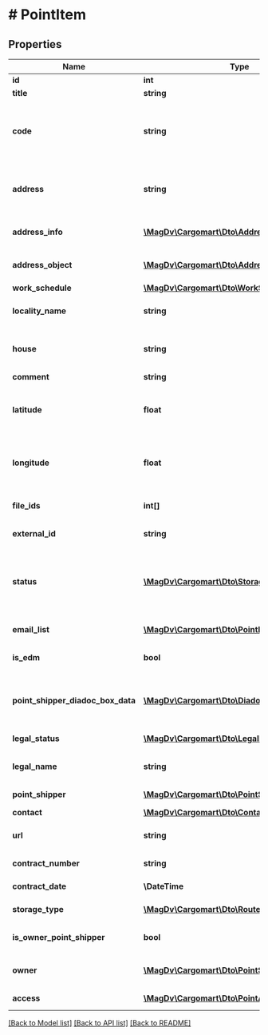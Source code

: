 # # PointItem

## Properties

Name | Type | Description | Notes
------------ | ------------- | ------------- | -------------
**id** | **int** | Id пункта |
**title** | **string** | Название пункта | [optional]
**code** | **string** | @deprecated КЛАДР код пункта погрузки. Вместо этого использовать addressObject. | [optional]
**address** | **string** | @deprecated Адрес пункта. Вместо этого использовать addressObject. | [optional]
**address_info** | [**\MagDv\Cargomart\Dto\AddressInfo**](AddressInfo.md) | Адрес пункта погрузки/выгрузки в виде объекта | [optional]
**address_object** | [**\MagDv\Cargomart\Dto\Address**](Address.md) | Адрес пункта погрузки/выгрузки в виде объекта | [optional]
**work_schedule** | [**\MagDv\Cargomart\Dto\WorkSchedule**](WorkSchedule.md) |  | [optional]
**locality_name** | **string** | Краткое название пункта / полное название | [optional]
**house** | **string** | @deprecated Дом. Вместо этого использовать addressObject. | [optional]
**comment** | **string** | Комментарий | [optional]
**latitude** | **float** | @deprecated Широта. Вместо этого использовать addressObject. | [optional]
**longitude** | **float** | @deprecated Долгота. Вместо этого использовать addressObject. | [optional]
**file_ids** | **int[]** | Идентификаторы файлов со схемой проезда | [optional]
**external_id** | **string** | Внешний идентификатор | [optional]
**status** | [**\MagDv\Cargomart\Dto\StoragePointStatusEnum**](StoragePointStatusEnum.md) | Статус корректности данных. 0 - статус не определен, 1 - данные корректны, 2 - неверные координаты | [optional]
**email_list** | [**\MagDv\Cargomart\Dto\PointEmailContact[]**](PointEmailContact.md) | Список email для пунктов | [optional]
**is_edm** | **bool** | Участвует в обмене ЭТрН | [optional] [default to false]
**point_shipper_diadoc_box_data** | [**\MagDv\Cargomart\Dto\DiadocBoxIdData**](DiadocBoxIdData.md) | Данные грузоотправителя из Диадока для отправки документов | [optional]
**legal_status** | [**\MagDv\Cargomart\Dto\LegalFormEnum**](LegalFormEnum.md) | Юридический статус | [optional]
**legal_name** | **string** | Юридическое наименование или ФИО | [optional]
**point_shipper** | [**\MagDv\Cargomart\Dto\PointShipper**](PointShipper.md) | Грузополучатель/грузоотправитель | [optional]
**contact** | [**\MagDv\Cargomart\Dto\ContactItem[]**](ContactItem.md) | Список контактов | [optional]
**url** | **string** | Общая ссылка на скачивание документа | [optional]
**contract_number** | **string** | Номер договора грузоотправителя | [optional]
**contract_date** | **\DateTime** | Дата договора грузоотправителя | [optional]
**storage_type** | [**\MagDv\Cargomart\Dto\RoutePointType**](RoutePointType.md) | Тип пункта погрузки | [optional]
**is_owner_point_shipper** | **bool** | Совпадает ли владелец с грузоотправителем | [optional] [default to false]
**owner** | [**\MagDv\Cargomart\Dto\PointShipper**](PointShipper.md) | Владелец инфраструктуры склада | [optional]
**access** | [**\MagDv\Cargomart\Dto\PointAccess**](PointAccess.md) | Доступы к действиям | [optional]

[[Back to Model list]](../../README.md#models) [[Back to API list]](../../README.md#endpoints) [[Back to README]](../../README.md)
